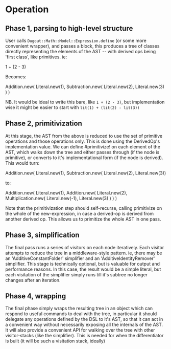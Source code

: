 # Operation

## Phase 1, parsing to high-level structure

User calls `Dugout::Math::Model::Expression.define` (or some more convenient
wrapper), and passes a block, this produces a tree of classes directly
representing the elements of the AST -- with derived ops being 'first class',
like primitives. ie:

  1 + (2 - 3)

Becomes:

  Addition.new(
    Literal.new(1),
    Subtraction.new(
      Literal.new(2),
      Literal.new(3)
    )
  )

NB. It would be ideal to write this bare, like `1 + (2 - 3)`, but implementation
wise it might be easier to start with `lit(1) + (lit(2) - lit(3))`

## Phase 2, primitivization

At this stage, the AST from the above is reduced to use the set of primitive
operations and those operations only. This is done using the DerivedOp's
implementation value. We can define #primitivize! on each element of the AST,
which walks down the tree and either passes through (if the node is primitive),
or converts to it's implementational form (if the node is derived). This would
turn:

  Addition.new(
    Literal.new(1),
    Subtraction.new(
      Literal.new(2),
      Literal.new(3))

to:

  Addition.new(
    Literal.new(1),
    Addition.new(
      Literal.new(2),
      Multiplication.new(
        Literal.new(-1),
        Literal.new(3)
      )
    )
  )

Note that the primitivization step should self-recurse, calling primitivize on
the whole of the new-expression, in case a derived-op is derived from another
derived op. This allows us to primitize the whole AST in one pass.

## Phase 3, simplification

The final pass runs a series of visitors on each node iteratively. Each visitor
attempts to reduce the tree in a middleware-style pattern. ie, there may be an
'AdditiveConstantFolder' simplifier and an 'AdditiveIdentityRemover' simplifier.
This stage is technically optional, but is valuable for output and performance
reasons. In this case, the result would be a simple literal, but each visitation
of the simplifier simply runs till it's subtree no longer changes after an
iteration.

## Phase 4, wrapping

The final phase simply wraps the resulting tree in an object which can respond
to useful commands to deal with the tree, in particular it should delegate any
operations defined by the DSL to it's AST, so that it can act in a convenient
way without necessarily exposing all the internals of the AST. It will also
provide a convenient API for walking over the tree with other visitor-stacks
(like the simplifier). This is needed for when the differentiator is built (it
will be such a visitation stack, ideally)
